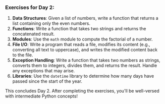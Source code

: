 ### **Exercises for Day 2**:

1. **Data Structures**: Given a list of numbers, write a function that returns a list containing only the even numbers.
2. **Functions**: Write a function that takes two strings and returns the concatenated result.
3. **Modules**: Use the `math` module to compute the factorial of a number.
4. **File I/O**: Write a program that reads a file, modifies its content (e.g., converting all text to uppercase), and writes the modified content back to the file.
5. **Exception Handling**: Write a function that takes two numbers as strings, converts them to integers, divides them, and returns the result. Handle any exceptions that may arise.
6. **Libraries**: Use the `datetime` library to determine how many days have passed since the start of the year.

This concludes Day 2. After completing the exercises, you'll be well-versed with intermediate Python concepts!